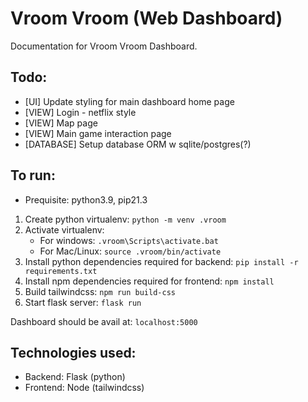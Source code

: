 # Vroom Vroom (Web Dashboard) 
Documentation for Vroom Vroom Dashboard. 

## Todo: 
* [UI] Update styling for main dashboard home page
* [VIEW] Login - netflix style  
* [VIEW] Map page 
* [VIEW] Main game interaction page 
* [DATABASE] Setup database ORM w sqlite/postgres(?) 

## To run: 
* Prequisite: python3.9, pip21.3

1. Create python virtualenv: ```python -m venv .vroom```
2. Activate virtualenv:
    * For windows: ```.vroom\Scripts\activate.bat``` 
    * For Mac/Linux: ```source .vroom/bin/activate``` 
3. Install python dependencies required for backend: ```pip install -r requirements.txt```
4. Install npm dependencies required for frontend: ```npm install```
5. Build tailwindcss: ```npm run build-css``` 
6. Start flask server: ```flask run``` 

Dashboard should be avail at: ```localhost:5000```


## Technologies used: 
* Backend: Flask (python)
* Frontend: Node (tailwindcss)
